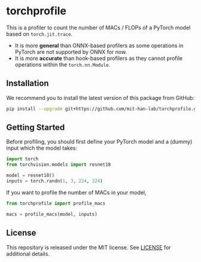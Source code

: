 # torchprofile

This is a profiler to count the number of MACs / FLOPs of a PyTorch model based on `torch.jit.trace`.
* It is more **general** than ONNX-based profilers as some operations in PyTorch are not supported by ONNX for now.
* It is more **accurate** than hook-based profilers as they cannot profile operations within the `torch.nn.Module`.

## Installation

We recommend you to install the latest version of this package from GitHub:

```bash
pip install --upgrade git+https://github.com/mit-han-lab/torchprofile.git
```

## Getting Started

Before profiling, you should first define your PyTorch model and a (dummy) input which the model takes:

```python
import torch
from torchvision.models import resnet18

model = resnet18()
inputs = torch.randn(1, 3, 224, 224)
```

If you want to profile the number of MACs in your model,

```python
from torchprofile import profile_macs

macs = profile_macs(model, inputs)
```

## License

This repository is released under the MIT license. See [LICENSE](LICENSE) for additional details.